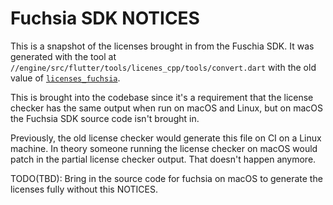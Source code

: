 # Fuchsia SDK NOTICES

This is a snapshot of the licenses brought in from the Fuschia SDK. It was
generated with the tool at
`//engine/src/flutter/tools/licenes_cpp/tools/convert.dart` with the old value
of
[`licenses_fuchsia`](https://raw.githubusercontent.com/flutter/flutter/87d5b753196cd8eaec15bf4080f4dffbe0c36617/engine/src/flutter/ci/licenses_golden/licenses_fuchsia).

This is brought into the codebase since it's a requirement that the license
checker has the same output when run on macOS and Linux, but on macOS the
Fuchsia SDK source code isn't brought in.

Previously, the old license checker would generate this file on CI on a Linux
machine. In theory someone running the license checker on macOS would patch in
the partial license checker output. That doesn't happen anymore.

TODO(TBD): Bring in the source code for fuchsia on macOS to generate the
licenses fully without this NOTICES.
